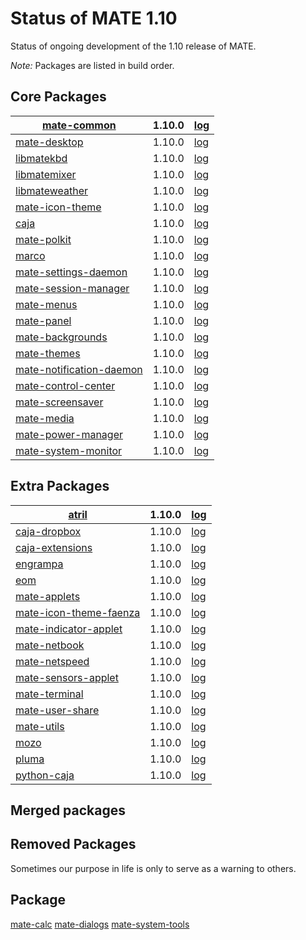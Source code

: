 # Status of MATE 1.10

Status of ongoing development of the 1.10 release of MATE.

_Note:_ Packages are listed in build order.

## Core Packages

[mate-common](https://github.com/mate-desktop/mate-common) |  1.10.0 | [log](http://git.mate-desktop.org/mate-common/log/)
---|---|---
[mate-desktop](https://github.com/mate-desktop/mate-desktop) |  1.10.0 | [log](http://git.mate-desktop.org/mate-desktop/log/)
[libmatekbd](https://github.com/mate-desktop/libmatekbd) |  1.10.0 | [log](http://git.mate-desktop.org/libmatekbd/log/)
[libmatemixer](https://github.com/mate-desktop/libmatemixer) |  1.10.0 | [log](http://git.mate-desktop.org/libmatemixer/log/)
[libmateweather](https://github.com/mate-desktop/libmateweather) |  1.10.0 | [log](http://git.mate-desktop.org/libmateweather/log/)
[mate-icon-theme](https://github.com/mate-desktop/mate-icon-theme) |  1.10.0 | [log](http://git.mate-desktop.org/mate-icon-theme/log/)
[caja](https://github.com/mate-desktop/caja) |  1.10.0 |  [log](http://git.mate-desktop.org/caja/log/)
[mate-polkit](https://github.com/mate-desktop/mate-polkit) |  1.10.0 | [log](http://git.mate-desktop.org/mate-polkit/log/)
[marco](https://github.com/mate-desktop/marco) |  1.10.0 |  [log](http://git.mate-desktop.org/marco/log/)
[mate-settings-daemon](https://github.com/mate-desktop/mate-settings-daemon) |  1.10.0 | [log](http://git.mate-desktop.org/mate-settings-daemon/log/)
[mate-session-manager](https://github.com/mate-desktop/mate-session-manager) |  1.10.0 | [log](http://git.mate-desktop.org/mate-session-manager/log/)
[mate-menus](https://github.com/mate-desktop/mate-menus) |  1.10.0 | [log](http://git.mate-desktop.org/mate-menus/log/)
[mate-panel](https://github.com/mate-desktop/mate-panel) |  1.10.0 | [log](http://git.mate-desktop.org/mate-panel/log/)
[mate-backgrounds](https://github.com/mate-desktop/mate-backgrounds) |  1.10.0 | [log](http://git.mate-desktop.org/mate-backgrounds/log/)
[mate-themes](https://github.com/mate-desktop/mate-themes) |  1.10.0 | [log](http://git.mate-desktop.org/mate-themes/log/)
[mate-notification-daemon](https://github.com/mate-desktop/mate-notification-daemon) |  1.10.0 | [log](http://git.mate-desktop.org/mate-notification-daemon/log/)
[mate-control-center](https://github.com/mate-desktop/mate-control-center) |  1.10.0 | [log](http://git.mate-desktop.org/mate-control-center/log/)
[mate-screensaver](https://github.com/mate-desktop/mate-screensaver) |  1.10.0 | [log](http://git.mate-desktop.org/mate-screensaver/log/)
[mate-media](https://github.com/mate-desktop/mate-media) |  1.10.0 | [log](http://git.mate-desktop.org/mate-media/log/)
[mate-power-manager](https://github.com/mate-desktop/mate-power-manager) |  1.10.0 | [log](http://git.mate-desktop.org/mate-power-manager/log/)
[mate-system-monitor](https://github.com/mate-desktop/mate-system-monitor) |  1.10.0 | [log](http://git.mate-desktop.org/mate-system-monitor/log/)

## Extra Packages

[atril](https://github.com/mate-desktop/atril) |  1.10.0 |  [log](http://git.mate-desktop.org/atril/log/)
---|---|---
[caja-dropbox](https://github.com/mate-desktop/caja-dropbox) |  1.10.0 | [log](http://git.mate-desktop.org/caja-dropbox/log/)
[caja-extensions](https://github.com/mate-desktop/caja-extensions) |  1.10.0 | [log](http://git.mate-desktop.org/caja-extensions/log/)
[engrampa](https://github.com/mate-desktop/engrampa) |  1.10.0 |  [log](http://git.mate-desktop.org/engrampa/log/)
[eom](https://github.com/mate-desktop/eom) |  1.10.0 |  [log](http://git.mate-desktop.org/eom/log/)
[mate-applets](https://github.com/mate-desktop/mate-applets) |  1.10.0 | [log](http://git.mate-desktop.org/mate-applets/log/)
[mate-icon-theme-faenza](https://github.com/mate-desktop/mate-icon-theme-faenza) |  1.10.0 | [log](http://git.mate-desktop.org/mate-icon-theme-faenza/log/)
[mate-indicator-applet](https://github.com/mate-desktop/mate-indicator-applet) |  1.10.0 | [log](http://git.mate-desktop.org/mate-indicator-applet/log/)
[mate-netbook](https://github.com/mate-desktop/mate-netbook) |  1.10.0 | [log](http://git.mate-desktop.org/mate-netbook/log/)
[mate-netspeed](https://github.com/mate-desktop/mate-netspeed) |  1.10.0 | [log](http://git.mate-desktop.org/mate-netspeed/log/)
[mate-sensors-applet](https://github.com/mate-desktop/mate-sensors-applet) |  1.10.0 | [log](http://git.mate-desktop.org/mate-sensors-applet/log/)
[mate-terminal](https://github.com/mate-desktop/mate-terminal) |  1.10.0 | [log](http://git.mate-desktop.org/mate-terminal/log/)
[mate-user-share](https://github.com/mate-desktop/mate-user-share) |  1.10.0 | [log](http://git.mate-desktop.org/mate-user-share/log/)
[mate-utils](https://github.com/mate-desktop/mate-utils) |  1.10.0 | [log](http://git.mate-desktop.org/mate-utils/log/)
[mozo](https://github.com/mate-desktop/mozo) |  1.10.0 |  [log](http://git.mate-desktop.org/mozo/log/)
[pluma](https://github.com/mate-desktop/pluma) |  1.10.0 |  [log](http://git.mate-desktop.org/pluma/log/)
[python-caja](https://github.com/mate-desktop/python-caja) |  1.10.0 | [log](http://git.mate-desktop.org/python-caja/log/)

## Merged packages

## Removed Packages

Sometimes our purpose in life is only to serve as a warning to others.

Package
---
[mate-calc](https://github.com/mate-desktop/mate-calc)
[mate-dialogs](https://github.com/mate-desktop/mate-dialogs)
[mate-system-tools](https://github.com/mate-desktop/mate-system-tools)
